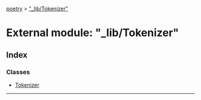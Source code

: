 [poetry](../README.md) > ["_lib/Tokenizer"](../modules/__lib_tokenizer_.md)



# External module: "_lib/Tokenizer"

## Index

### Classes

* [Tokenizer](../classes/__lib_tokenizer_.tokenizer.md)



---
